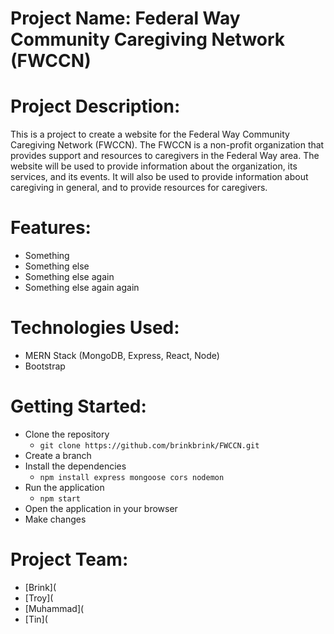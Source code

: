 # Project Name: Federal Way Community Caregiving Network (FWCCN)

# Project Description:
This is a project to create a website for the Federal Way Community Caregiving Network (FWCCN). The FWCCN is a non-profit organization that provides support and resources to caregivers in the Federal Way area.
The website will be used to provide information about the organization, its services, and its events. It will also be used to provide information about caregiving in general, and to provide resources for caregivers.

# Features:

* Something
* Something else
* Something else again
* Something else again again

# Technologies Used:

* MERN Stack (MongoDB, Express, React, Node)
* Bootstrap

# Getting Started:
* Clone the repository
    * `git clone https://github.com/brinkbrink/FWCCN.git`
* Create a branch
* Install the dependencies
    * `npm install express mongoose cors nodemon`
* Run the application
    * `npm start`
* Open the application in your browser
* Make changes

# Project Team:

* [Brink](
* [Troy](
* [Muhammad](
* [Tin](